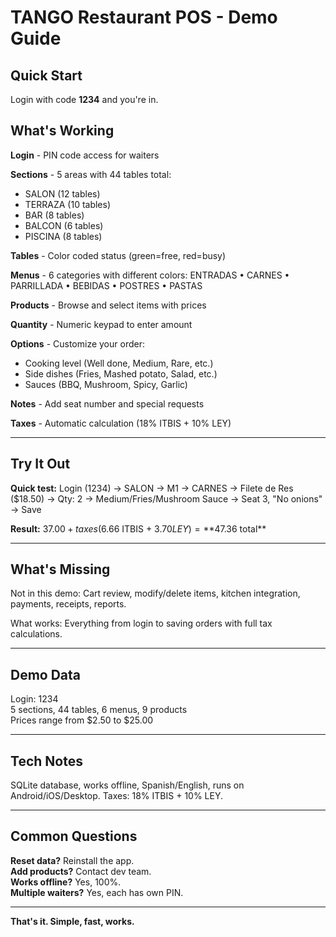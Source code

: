 # TANGO Restaurant POS - Demo Guide

## Quick Start

Login with code **1234** and you're in.

## What's Working

**Login** - PIN code access for waiters

**Sections** - 5 areas with 44 tables total:
- SALON (12 tables)
- TERRAZA (10 tables)
- BAR (8 tables)
- BALCON (6 tables)
- PISCINA (8 tables)

**Tables** - Color coded status (green=free, red=busy)

**Menus** - 6 categories with different colors:
ENTRADAS • CARNES • PARRILLADA • BEBIDAS • POSTRES • PASTAS

**Products** - Browse and select items with prices

**Quantity** - Numeric keypad to enter amount

**Options** - Customize your order:
- Cooking level (Well done, Medium, Rare, etc.)
- Side dishes (Fries, Mashed potato, Salad, etc.)
- Sauces (BBQ, Mushroom, Spicy, Garlic)

**Notes** - Add seat number and special requests

**Taxes** - Automatic calculation (18% ITBIS + 10% LEY)

---

## Try It Out

**Quick test:**
Login (1234) → SALON → M1 → CARNES → Filete de Res ($18.50) → Qty: 2 → Medium/Fries/Mushroom Sauce → Seat 3, "No onions" → Save

**Result:** $37.00 + taxes ($6.66 ITBIS + $3.70 LEY) = **$47.36 total**

---

## What's Missing

Not in this demo: Cart review, modify/delete items, kitchen integration, payments, receipts, reports.

What works: Everything from login to saving orders with full tax calculations.

---

## Demo Data

Login: 1234  
5 sections, 44 tables, 6 menus, 9 products  
Prices range from $2.50 to $25.00

---

## Tech Notes

SQLite database, works offline, Spanish/English, runs on Android/iOS/Desktop.
Taxes: 18% ITBIS + 10% LEY.

---

## Common Questions

**Reset data?** Reinstall the app.  
**Add products?** Contact dev team.  
**Works offline?** Yes, 100%.  
**Multiple waiters?** Yes, each has own PIN.

---

**That's it. Simple, fast, works.**
